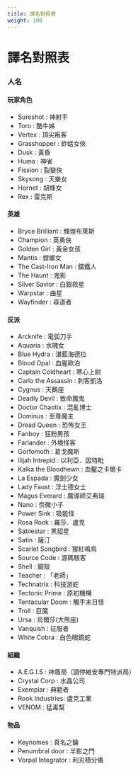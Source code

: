 ```yaml
---
title: 譯名對照表
weight: 100
---
```

# 譯名對照表


### 人名
#### 玩家角色
* Sureshot : 神射手
* Toro : 酷牛姊
* Vertex : 頂尖叛客
* Grasshopper : 蚱蜢女俠
* Dusk : 黃昏
* Huma : 神雀
* Fission : 裂變俠
* Skysong : 天樂女
* Hornet : 胡蜂女
* Rex : 雷克斯

#### 英雄
* Bryce Brilliant : 輝煌布萊斯
* Champion : 英勇俠
* Golden Girl : 黃金女孩
* Mantis : 螳螂女
* The Cast-Iron Man : 鑄鐵人
* The Haunt : 鬼影
* Silver Savior : 白銀救星
* Warpstar : 曲星
* Wayfinder : 尋道者

#### 反派
* Arcknife : 電弧刀手
* Aquaria : 水魄女
* Blue Hydra : 湛藍海德拉
* Blood Opal : 血腥歐泊
* Captain Coldheart : 寒心上尉
* Carlo the Assassin : 刺客凱洛
* Cygnus : 天鵝座
* Deadly Devil : 致命魔鬼
* Doctor Chaotix : 混亂博士
* Dominus : 至尊魔主
* Dread Queen : 恐怖女王
* Fanboy : 狂粉男孩
* Farlander : 外境怪客
* Gorfomoth : 葛戈魔斯
* Ilijah Intrepid : 以利亞．因特毗
* Kalka the Bloodhewn : 血鑿之卡爾卡
* La Espada : 魔劍少女
* Lady Faust : 浮士德女士
* Magus Everard : 魔導師艾弗瑞
* Nano : 奈微小子
* Power Sink : 吸能怪
* Rosa Rook : 羅莎．盧克
* Sablestar : 黑貂星
* Satin : 薩汀
* Scarlet Songbird : 猩紅鳴鳥
* Source Code : 源碼駭客
* Shell : 鋼殼
* Teacher : 「老師」
* Technatrix : 科技游蛇
* Tectonic Prime : 原初機構
* Tentacular Doom : 觸手末日怪
* Troll : 巨魔
* Ursa : 烏爾莎(大熊座)
* Vanquish : 征服者
* White Cobra : 白色眼鏡蛇

#### 組織
* A.E.G.I.S : 神盾局（調停維安專門特派局）
* Crystal Corp : 水晶公司
* Exemplar : 典範者
* Rook Industries: 盧克工業
* VENOM : 猛毒幫

#### 物品
* Keynomes : 真名之鑰
* Penumbral door : 半影之門
* Vorpal Integrator : 利刃積分儀